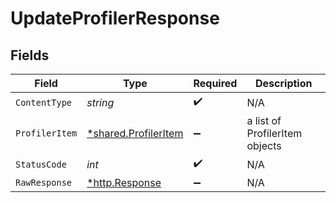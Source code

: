 # UpdateProfilerResponse


## Fields

| Field                                                       | Type                                                        | Required                                                    | Description                                                 |
| ----------------------------------------------------------- | ----------------------------------------------------------- | ----------------------------------------------------------- | ----------------------------------------------------------- |
| `ContentType`                                               | *string*                                                    | :heavy_check_mark:                                          | N/A                                                         |
| `ProfilerItem`                                              | [*shared.ProfilerItem](../../models/shared/profileritem.md) | :heavy_minus_sign:                                          | a list of ProfilerItem objects                              |
| `StatusCode`                                                | *int*                                                       | :heavy_check_mark:                                          | N/A                                                         |
| `RawResponse`                                               | [*http.Response](https://pkg.go.dev/net/http#Response)      | :heavy_minus_sign:                                          | N/A                                                         |